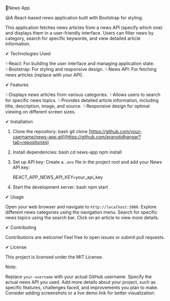 📠News App

😃A React-based news application built with Bootstrap for styling.

  This application fetches news articles from a news API (specify which one) and displays them in a user-friendly interface. Users can filter news by category, search for specific keywords, and view detailed article information.

✔ Technologies Used

   ✨React: For building the user interface and managing application state.
   ✨Bootstrap: For styling and responsive design.
   ✨News API: For fetching news articles (replace with your API).

✔ Features

   ✨Displays news articles from various categories.
   ✨Allows users to search for specific news topics.
   ✨Provides detailed article information, including title, description, image, and source.
   ✨Responsive design for optimal viewing on different screen sizes.

✔ Installation

1. Clone the repository:
  bash
     git clone [https://github.com/your-username/news-app.git](https://github.com/pranotidhangar?tab=repositories)

2. Install dependencies:
  bash
     cd news-app
     npm install

3. Set up API key:
   Create a `.env` file in the project root and add your News API key:

   REACT_APP_NEWS_API_KEY=your_api_key

4. Start the development server:
  bash
     npm start

✔ Usage

  Open your web browser and navigate to `http://localhost:3000`.
  Explore different news categories using the navigation menu.
  Search for specific news topics using the search bar.
  Click on an article to view more details.

✔ Contributing

  Contributions are welcome! Feel free to open issues or submit pull requests.

✔ License

  This project is licensed under the MIT License.

Note:

  Replace `your-username` with your actual GitHub username.
  Specify the actual news API you used.
  Add more details about your project, such as specific features, challenges faced, and improvements you plan to make.
  Consider adding screenshots or a live demo link for better visualization.

